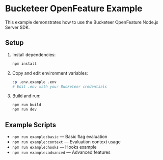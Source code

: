 # Bucketeer OpenFeature Example

This example demonstrates how to use the Bucketeer OpenFeature Node.js Server SDK.

## Setup

1. Install dependencies:
   ```bash
   npm install
   ```
2. Copy and edit environment variables:
   ```bash
   cp .env.example .env
   # Edit .env with your Bucketeer credentials
   ```
3. Build and run:
   ```bash
   npm run build
   npm run dev
   ```

## Example Scripts
- `npm run example:basic` — Basic flag evaluation
- `npm run example:context` — Evaluation context usage
- `npm run example:hooks` — Hooks example
- `npm run example:advanced` — Advanced features
